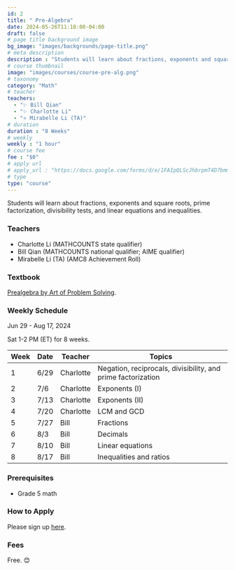 ```yaml
---
id: 2
title: " Pre-Algebra"
date: 2024-05-26T11:18:00-04:00
draft: false
# page title background image
bg_image: "images/backgrounds/page-title.png"
# meta description
description : "Students will learn about fractions, exponents and square roots, prime factorization, divisibility tests, and linear equations and inequalities."
# course thumbnail
image: "images/courses/course-pre-alg.png"
# taxonomy
category: "Math"
# teacher
teachers:
  - "✨ Bill Qian"
  - "✨ Charlotte Li"
  - "⭐️ Mirabelle Li (TA)"
# duration
duration : "8 Weeks"
# weekly
weekly : "1 hour"
# course fee
fee : "$0"
# apply url
# apply_url : "https://docs.google.com/forms/d/e/1FAIpQLScJhbrpmT4D7bmmWS-SxtIcm6NyngImbRl7m6QWbmQjjixZag/viewform"
# type
type: "course"
---
```


Students will learn about fractions, exponents and square roots, prime factorization, divisibility tests, and linear equations and inequalities.

### Teachers

* Charlotte Li (MATHCOUNTS state qualifier)
* Bill Qian (MATHCOUNTS national qualifier; AIME qualifier)
* Mirabelle Li (TA) (AMC8 Achievement Roll)

### Textbook 
[Prealgebra by Art of Problem Solving](https://artofproblemsolving.com/store/item/prealgebra).

### Weekly Schedule

Jun 29 - Aug 17, 2024

Sat 1-2 PM (ET) for 8 weeks.

|Week   |Date    | Teacher   | Topics
|-------|--------|-----------|--------------
|1      |6/29    | Charlotte | Negation, reciprocals, divisibility, and prime factorization
|2      |7/6     | Charlotte | Exponents (I)
|3      |7/13    | Charlotte | Exponents (II)
|4      |7/20    | Charlotte | LCM and GCD
|5      |7/27    | Bill      | Fractions
|6      |8/3     | Bill      | Decimals
|7      |8/10    | Bill      | Linear equations
|8      |8/17    | Bill      | Inequalities and ratios


### Prerequisites

* Grade 5 math

### How to Apply

Please sign up [here](https://forms.gle/aBzjbyJBFg1CieVC8).

### Fees

Free. 😊

